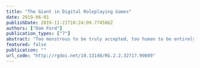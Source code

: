 ```yaml
---
title: "The Giant in Digital Roleplaying Games"
date: 2019-06-01
publishDate: 2019-11-21T10:24:09.774586Z
authors: ["Dom Ford"]
publication_types: ["7"]
abstract: "Too monstrous to be truly accepted, too human to be entirely and comfortably cast out. The giant has traditionally held a unique position amongst monsters, an \"Intimate Stranger\" (Cohen, 1999, p. xi) who threatens the boundaries of the categories we impose upon the self, society and culture. In this thesis, I consider what the position of the giant is in digital roleplaying games and how digital games provide a new and particular arena for the giant. A familiar figure in myth and legend and no less familiar in digital games, I combine traditional monster theory and scholarship on giants with work on videogame monsters and digital game research more broadly. To do this, I first introduce the figure of the giant and its definition and then undertake a brief literature review, summing up the present state of videogame monster research and other theories which are relevant to my thinking and arguments. Then, I consider the giant in digital roleplaying games through three lenses. First, as monsters of excess, a perspective that considers giants as an exaggerated manifestation of those traits which we deem monstrous when taken to their extremes. Second, as technological giants: giant robots, cyborgs and so on whose appearance as giants links the age-old figure of the giant with our more current anxieties regarding our future and our increasingly intimate relationship with technology. Finally, as aspects of nature: giants that seem to be more a living part of the gameworld than as a horrifying and excessive human monster. I explore how these giants seem to relate more to how we think of and understand our relationship with nature, from its sublime beauty to its hostile wildernesses. To conclude, I attempt to draw these perspectives together to gain an oversight on what role the giant plays within digital roleplaying games, arguing that the giant is a particular figure used to consider and work through our socio-cultural anxieties at the most fundamental level and is one that requires medium-specific consideration within game studies."
featured: false
publication: ""
url_code: "http://rgdoi.net/10.13140/RG.2.2.32717.90089"
---
```


